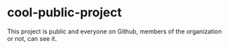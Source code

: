 # cool-public-project
This project is public and everyone on Github, members of the organization or not, can see it.
